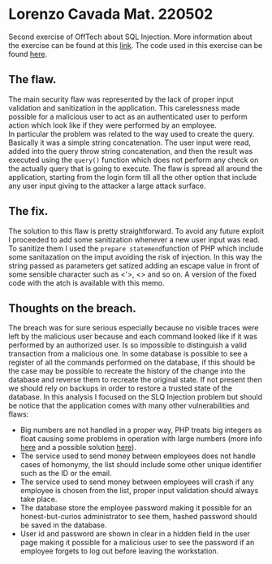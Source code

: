 # Lorenzo Cavada Mat. 220502
Second exercise of OffTech about SQL Injection. More information about the exercise can be found at this [link](https://www.isi.deterlab.net/file.php?file=/share/shared/SQLinjection). The code used in this exercise can be found [here](https://www.isi.deterlab.net/file.php?file=/share/shared/SQLinjection).
  
## The flaw.
The main security flaw was represented by the lack of proper input validation and sanitization in the application. This carelessness made possible for a malicious user to act as an authenticated user to perform action which look like if they were performed by an employee.  
In particular the problem was related to the way used to create the query. Basically it was a simple string concatenation. The user input were read, added into the query throw string concatenation, and then the result was executed using the `query()` function which does not perform any check on the actually query that is going to execute.
The flaw is spread all around the application, starting from the login form till all the other option that include any user input giving to the attacker a large attack surface.

## The fix.

The solution to this flaw is pretty straightforward. To avoid any future exploit I proceeded to add some sanitization whenever a new user input was read. To sanitize them I used the `prepare statemend`function of PHP which include some sanitazation on the imput avoiding the risk of injection. In this way the string passed as parameters get satized adding an escape value in front of some sensible character such as <'>, <\> and so on.
A version of the fixed code with the atch is available with this memo.

## Thoughts on the breach.

The breach was for sure serious especially because no visible traces were left by the malicious user because and each command looked like if it was performed by an authorized user. Is so impossible to distinguish a valid transaction from a malicious one. In some database is possible to see a register of all the commands performed on the database, if this should be the case may be possible to recreate the history of the change into the database and reverse them to recreate the original state. If not present then we should rely on backups in order to restore a trusted state of the database.
In this analysis I focused on the SLQ Injection problem but should be notice that the application comes with many other vulnerabilities and flaws:
* Big numbers are not handled in a proper way, PHP treats big integers as float causing some problems in operation with large numbers (more info [here](https://www.php.net/manual/en/language.types.integer.php) and a possible solution [here](https://stackoverflow.com/questions/211345/working-with-large-numbers-in-php)).
* The service used to send money between employees does not handle cases of homonymy, the list should include some other unique identifier such as the ID or the email.
* The service used to send money between employees will crash if any employee is chosen from the list, proper input validation should always take place.
* The database store the employee password making it possible for an honest-but-curios administrator to see them, hashed password should be saved in the database.
* User id and password are shown in clear in a hidden field in the user page making it possible for a malicious user to see the password if an employee forgets to log out before leaving the workstation.
